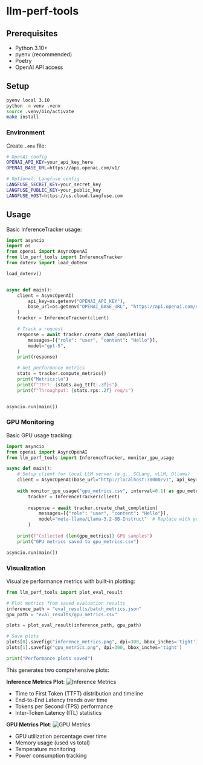 # llm-perf-tools

## Prerequisites

- Python 3.10+
- pyenv (recommended)
- Poetry
- OpenAI API access

## Setup

```bash
pyenv local 3.10
python -m venv .venv
source .venv/bin/activate
make install
```

### Environment

Create `.env` file:

```bash
# OpenAI config
OPENAI_API_KEY=your_api_key_here
OPENAI_BASE_URL=https://api.openai.com/v1/

# Optional: Langfuse config
LANGFUSE_SECRET_KEY=your_secret_key
LANGFUSE_PUBLIC_KEY=your_public_key
LANGFUSE_HOST=https://us.cloud.langfuse.com
```

## Usage

Basic InferenceTracker usage:

```python
import asyncio
import os
from openai import AsyncOpenAI
from llm_perf_tools import InferenceTracker
from dotenv import load_dotenv

load_dotenv()


async def main():
    client = AsyncOpenAI(
        api_key=os.getenv("OPENAI_API_KEY"),
        base_url=os.getenv("OPENAI_BASE_URL", "https://api.openai.com/v1"),
    )
    tracker = InferenceTracker(client)

    # Track a request
    response = await tracker.create_chat_completion(
        messages=[{"role": "user", "content": "Hello"}],
        model="gpt-5",
    )
    print(response)

    # Get performance metrics
    stats = tracker.compute_metrics()
    print("Metrics:\n")
    print(f"TTFT: {stats.avg_ttft:.3f}s")
    print(f"Throughput: {stats.rps:.2f} req/s")


asyncio.run(main())

```

### GPU Monitoring

Basic GPU usage tracking:

```python
import asyncio
from openai import AsyncOpenAI
from llm_perf_tools import InferenceTracker, monitor_gpu_usage

async def main():
    # Setup client for local LLM server (e.g., SGLang, vLLM, Ollama)
    client = AsyncOpenAI(base_url="http://localhost:30000/v1", api_key="None")
    
    with monitor_gpu_usage("gpu_metrics.csv", interval=0.1) as gpu_metrics:
        tracker = InferenceTracker(client)
        
        response = await tracker.create_chat_completion(
            messages=[{"role": "user", "content": "Hello"}],
            model="meta-llama/Llama-3.2-8B-Instruct"  # Replace with your model
        )
    
    print(f"Collected {len(gpu_metrics)} GPU samples")
    print("GPU metrics saved to gpu_metrics.csv")

asyncio.run(main())
```

### Visualization

Visualize performance metrics with built-in plotting:

```python
from llm_perf_tools import plot_eval_result

# Plot metrics from saved evaluation results
inference_path = "eval_results/batch_metrics.json"
gpu_path = "eval_results/gpu_metrics.csv"

plots = plot_eval_result(inference_path, gpu_path)

# Save plots
plots[0].savefig("inference_metrics.png", dpi=300, bbox_inches='tight')
plots[1].savefig("gpu_metrics.png", dpi=300, bbox_inches='tight')

print("Performance plots saved")
```

This generates two comprehensive plots:

**Inference Metrics Plot**:
![Inference Metrics](figures/inference_metrics.png)

- Time to First Token (TTFT) distribution and timeline
- End-to-End Latency trends over time
- Tokens per Second (TPS) performance
- Inter-Token Latency (ITL) statistics

**GPU Metrics Plot**:
![GPU Metrics](figures/gpu_metrics.png)

- GPU utilization percentage over time
- Memory usage (used vs total)
- Temperature monitoring
- Power consumption tracking

